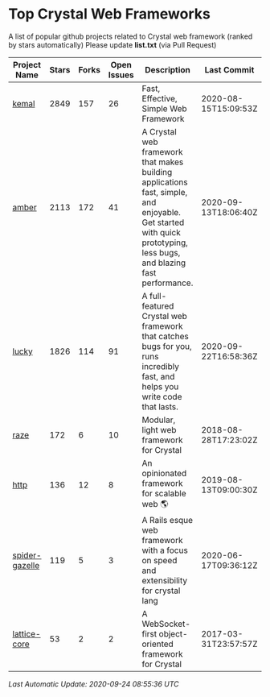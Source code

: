 # Top Crystal Web Frameworks

A list of popular github projects related to Crystal web framework (ranked by stars automatically)
Please update **list.txt** (via Pull Request)

| Project Name | Stars | Forks | Open Issues | Description | Last Commit |
| ------------ | ----- | ----- | ----------- | ----------- | ----------- |
| [kemal](https://github.com/kemalcr/kemal) |2849|157|26|Fast, Effective, Simple Web Framework|2020-08-15T15:09:53Z|
| [amber](https://github.com/amberframework/amber) |2113|172|41|A Crystal web framework that makes building applications fast, simple, and enjoyable. Get started with quick prototyping, less bugs, and blazing fast performance.|2020-09-13T18:06:40Z|
| [lucky](https://github.com/luckyframework/lucky) |1826|114|91|A full-featured Crystal web framework that catches bugs for you, runs incredibly fast, and helps you write code that lasts.|2020-09-22T16:58:36Z|
| [raze](https://github.com/samueleaton/raze) |172|6|10|Modular, light web framework for Crystal|2018-08-28T17:23:02Z|
| [http](https://github.com/onyxframework/http) |136|12|8|An opinionated framework for scalable web 🌎|2019-08-13T09:00:30Z|
| [spider-gazelle](https://github.com/spider-gazelle/spider-gazelle) |119|5|3|A Rails esque web framework with a focus on speed and extensibility for crystal lang|2020-06-17T09:36:12Z|
| [lattice-core](https://github.com/jasonl99/lattice-core) |53|2|2|A WebSocket-first object-oriented framework for Crystal|2017-03-31T23:57:57Z|

*Last Automatic Update: 2020-09-24 08:55:36 UTC*
